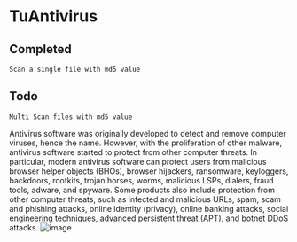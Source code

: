 # TuAntivirus

## Completed
```
Scan a single file with md5 value
```

## Todo
```
Multi Scan files with md5 value
```
Antivirus software was originally developed to detect and remove computer viruses, hence the name. However, with the proliferation of other malware, antivirus software started to protect from other computer threats. In particular, modern antivirus software can protect users from malicious browser helper objects (BHOs), browser hijackers, ransomware, keyloggers, backdoors, rootkits, trojan horses, worms, malicious LSPs, dialers, fraud tools, adware, and spyware. Some products also include protection from other computer threats, such as infected and malicious URLs, spam, scam and phishing attacks, online identity (privacy), online banking attacks, social engineering techniques, advanced persistent threat (APT), and botnet DDoS attacks.
![image](https://user-images.githubusercontent.com/115881673/199282753-abf64d44-d68a-487c-a2db-69f700c05188.png)
